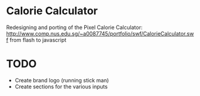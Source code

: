 Calorie Calculator
==================
Redesigning and porting of the Pixel Calorie Calculator: http://www.comp.nus.edu.sg/~a0087745/portfolio/swf/CalorieCalculator.swf from flash to javascript

TODO
==================
- Create brand logo (running stick man)
- Create sections for the various inputs
